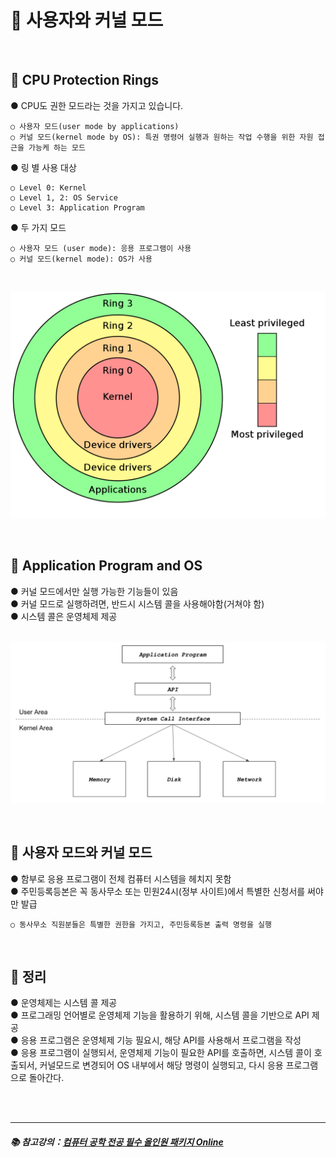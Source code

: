 # 🔑 사용자와 커널 모드

<br>

## 📌 CPU Protection Rings

● CPU도 권한 모드라는 것을 가지고 있습니다.
```
○ 사용자 모드(user mode by applications)
○ 커널 모드(kernel mode by OS): 특권 명령어 실행과 원하는 작업 수행을 위한 자원 접근을 가능케 하는 모드
```
● 링 별 사용 대상
```
○ Level 0: Kernel
○ Level 1, 2: OS Service
○ Level 3: Application Program
```
● 두 가지 모드
```
○ 사용자 모드 (user mode): 응용 프로그램이 사용
○ 커널 모드(kernel mode): OS가 사용
```
<br>

![ProtectionRing](./image/protection_ring.png)

<br>

## 📌 Application Program and OS

● 커널 모드에서만 실행 가능한 기능들이 있음<br>
● 커널 모드로 실행하려면, 반드시 시스템 콜을 사용해야함(거쳐야 함)<br>
● 시스템 콜은 운영체제 제공<br>
<br>

![ApplicationProgramAndOs](./image/application_program_and_os.png)

<br>

## 📌 사용자 모드와 커널 모드

● 함부로 응용 프로그램이 전체 컴퓨터 시스템을 헤치지 못함<br>
● 주민등록등본은 꼭 동사무소 또는 민원24시(정부 사이트)에서 특별한 신청서를 써야만 발급
```
○ 동사무소 직원분들은 특별한 권한을 가지고, 주민등록등본 출력 명령을 실행
```

<br>

## 📌 정리

● 운영체제는 시스템 콜 제공<br>
● 프로그래밍 언어별로 운영체제 기능을 활용하기 위해, 시스템 콜을 기반으로 API 제공<br>
● 응용 프로그램은 운영체제 기능 필요시, 해당 API를 사용해서 프로그램을 작성<br>
● 응용 프로그램이 실행되서, 운영체제 기능이 필요한 API를 호출하면, 시스템 콜이 호출되서, 커널모드로 변경되어 OS 내부에서 해당 명령이 실행되고, 다시 응용 프로그램으로 돌아간다.<br>


<br>
<br>

---

##### 📚 참고강의：[컴퓨터 공학 전공 필수 올인원 패키지 Online](https://fastcampus.co.kr/dev_online_cs)